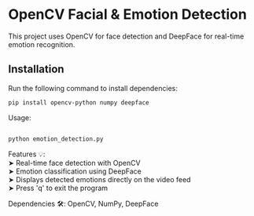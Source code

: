 # OpenCV Facial & Emotion Detection 

This project uses OpenCV for face detection and DeepFace for real-time emotion recognition.

## Installation    
Run the following command to install dependencies:  
```bash
pip install opencv-python numpy deepface
```
Usage:
```bash

python emotion_detection.py
```
Features 💡:   
➤ Real-time face detection with OpenCV  
➤ Emotion classification using DeepFace  
➤ Displays detected emotions directly on the video feed  
➤ Press 'q' to exit the program  


Dependencies 🛠️:
OpenCV,
NumPy,
DeepFace

